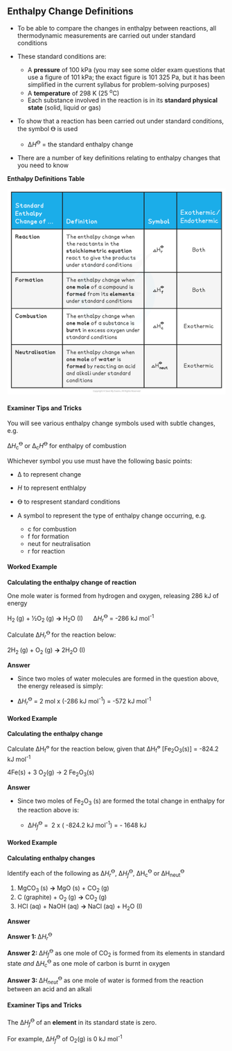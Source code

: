 Enthalpy Change Definitions
---------------------------

* To be able to compare the changes in enthalpy between reactions, all thermodynamic measurements are carried out under standard conditions
* These standard conditions are:

  + A <b>pressure</b> of 100 kPa (you may see some older exam questions that use a figure of 101 kPa; the exact figure is 101 325 Pa, but it has been simplified in the current syllabus for problem-solving purposes)
  + A <b>temperature</b> of 298 K (25 <sup>o</sup>C)
  + Each substance involved in the reaction is in its <b>standard physical state</b> (solid, liquid or gas)
* To show that a reaction has been carried out under standard conditions, the symbol Ꝋ is used

  + Δ*H*<sup>Ꝋ</sup> = the standard enthalpy change
* There are a number of key definitions relating to enthalpy changes that you need to know

<b>Enthalpy Definitions Table</b>

![Chemical Energetics Enthalpy Definition Table, downloadable AS & A Level Chemistry revision notes](1.5-Chemical-Energetics-Enthalpy-Definition-Table-.png)

#### Examiner Tips and Tricks

You will see various enthalpy change symbols used with subtle changes, e.g.

Δ*H*<sub>c</sub><sup>Ꝋ</sup> or Δ<sub>c</sub>*H*<sup>Ꝋ</sup> for enthalpy of combustion

Whichever symbol you use must have the following basic points:

* Δ to represent change
* *H* to represent enthlalpy
* Ꝋ to respresent standard conditions
* A symbol to represent the type of enthalpy change occurring, e.g.

  + c for combustion
  + f for formation
  + neut for neutralisation
  + r for reaction

#### Worked Example

<b>Calculating the enthalpy change of reaction</b>

One mole water is formed from hydrogen and oxygen, releasing 286 kJ of energy

H<sub>2 </sub>(g) + ½O<sub>2 </sub>(g) <b>→ </b>H<sub>2</sub>O (I)      Δ*H*<sub>*r*</sub><sup>Ꝋ</sup> = -286 kJ mol<sup>-1</sup>

Calculate Δ*H*<sub>*r*</sub><sup>Ꝋ </sup>for the reaction below:

2H<sub>2 </sub>(g) + O<sub>2 </sub>(g) <b>→ </b>2H<sub>2</sub>O (I)

<b>Answer</b>

* Since two moles of water molecules are formed in the question above, the energy released is simply:

* Δ*H*<sub>*r*</sub><sup>Ꝋ</sup> = 2 mol x (-286 kJ mol<sup>-1</sup>) = -572 kJ mol<sup>-1</sup>

#### Worked Example

<b>Calculating the enthalpy change</b>

Calculate ΔH<sub>f</sub><sup>ꝋ</sup> for the reaction below, given that ΔH<sub>f</sub><sup>ꝋ</sup> [Fe<sub>2</sub>O<sub>3</sub>(s)] = -824.2 kJ mol<sup>-1</sup>

4Fe(s) + 3 O<sub>2</sub>(g) → 2 Fe<sub>2</sub>O<sub>3</sub>(s)

<b>Answer</b>

* Since two moles of Fe<sub>2</sub>O<sub>3</sub> (s) are formed the total change in enthalpy for the reaction above is:

  + Δ*H*<sub>*f*</sub><sup>Ꝋ</sup> =  2 x ( -824.2 kJ mol<sup>-1</sup>) = - 1648 kJ

#### Worked Example

<b>Calculating enthalpy changes</b>

Identify each of the following as Δ*H*<sub>*r*</sub><sup>Ꝋ</sup>, Δ*H*<sub>*f*</sub><sup>Ꝋ</sup>, ΔH<sub>c</sub><sup>Ꝋ</sup> or ΔH<sub>neut</sub><sup>Ꝋ</sup>

1. MgCO<sub>3 </sub>(s) <b>→ </b>MgO (s) + CO<sub>2 </sub>(g)
2. C (graphite) + O<sub>2 </sub>(g) <b>→ </b>CO<sub>2 </sub>(g)
3. HCl (aq) + NaOH (aq) <b>→ </b>NaCl (aq) + H<sub>2</sub>O (I)

<b>Answer</b>

<b>Answer 1: </b>Δ*H*<sub>*r*</sub><sup>Ꝋ</sup>

<b>Answer 2: </b>Δ*H*<sub>*f*</sub><sup>Ꝋ</sup> as one mole of CO<sub>2</sub> is formed from its elements in standard state *and* Δ*H*<sub>*c*</sub><sup>Ꝋ</sup> as one mole of carbon is burnt in oxygen

<b>Answer 3: </b>Δ*H*<sub>*neut*</sub><sup>Ꝋ</sup> as one mole of water is formed from the reaction between an acid and an alkali

#### Examiner Tips and Tricks

The Δ*H*<sub>*f*</sub><sup>Ꝋ</sup> of an <b>element</b> in its standard state is zero.

For example, Δ*H*<sub>*f*</sub><sup>Ꝋ</sup> of O<sub>2</sub>(g) is 0 kJ mol<sup>-1</sup>